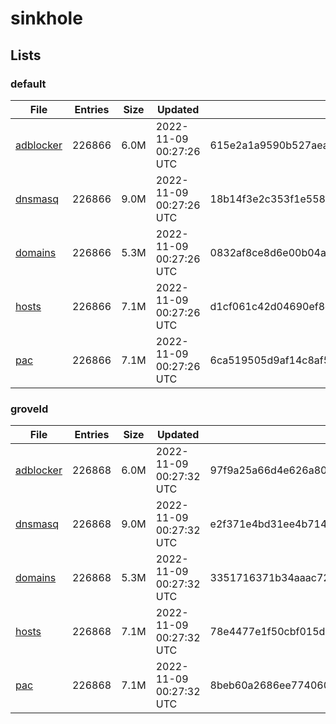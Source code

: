 # sinkhole

## Lists

### default

|File|Entries|Size|Updated|Hash|
|-|-|-|-|-|
|[adblocker](https://raw.githubusercontent.com/groveld/sinkhole/lists/default/adblocker.txt)|226866|6.0M|2022-11-09 00:27:26 UTC|615e2a1a9590b527aea03591d23a63d91f029b29e6ba73aaa776a21f183cfc60|
|[dnsmasq](https://raw.githubusercontent.com/groveld/sinkhole/lists/default/dnsmasq.txt)|226866|9.0M|2022-11-09 00:27:26 UTC|18b14f3e2c353f1e55844cef2e53c6b443c3f9f24278128846e69f0045b0a5a7|
|[domains](https://raw.githubusercontent.com/groveld/sinkhole/lists/default/domains.txt)|226866|5.3M|2022-11-09 00:27:26 UTC|0832af8ce8d6e00b04a1a706127689240716e0cef100a1377d19e8f47c478473|
|[hosts](https://raw.githubusercontent.com/groveld/sinkhole/lists/default/hosts.txt)|226866|7.1M|2022-11-09 00:27:26 UTC|d1cf061c42d04690ef8d9f846278e92e0dc935dbd5829f374266515c329cf909|
|[pac](https://raw.githubusercontent.com/groveld/sinkhole/lists/default/pac.txt)|226866|7.1M|2022-11-09 00:27:26 UTC|6ca519505d9af14c8af5bb498fed1aafc37ad6ed284447e0b78ab33b9bd4298f|

### groveld

|File|Entries|Size|Updated|Hash|
|-|-|-|-|-|
|[adblocker](https://raw.githubusercontent.com/groveld/sinkhole/lists/groveld/adblocker.txt)|226868|6.0M|2022-11-09 00:27:32 UTC|97f9a25a66d4e626a80759bfc1e1e808bbd958b813dafe1a9033563873174ced|
|[dnsmasq](https://raw.githubusercontent.com/groveld/sinkhole/lists/groveld/dnsmasq.txt)|226868|9.0M|2022-11-09 00:27:32 UTC|e2f371e4bd31ee4b714eccd73dc6a93415af6ef5b6f21d3aff2a1e5846c401de|
|[domains](https://raw.githubusercontent.com/groveld/sinkhole/lists/groveld/domains.txt)|226868|5.3M|2022-11-09 00:27:32 UTC|3351716371b34aaac72cc2900292d3d4770139d034e6067cc8a9f2edf8e130c9|
|[hosts](https://raw.githubusercontent.com/groveld/sinkhole/lists/groveld/hosts.txt)|226868|7.1M|2022-11-09 00:27:32 UTC|78e4477e1f50cbf015d6ee2357b29b3ab5f8b7b41681afb35e8f0d0f78e415ff|
|[pac](https://raw.githubusercontent.com/groveld/sinkhole/lists/groveld/pac.txt)|226868|7.1M|2022-11-09 00:27:32 UTC|8beb60a2686ee7740602b742a1eb7413425ab3be6cd3dafeea6104abbcad8509|
